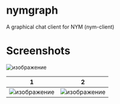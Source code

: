 # nymgraph
A graphical chat client for NYM (nym-client)

# Screenshots

![изображение](https://github.com/Tyz3/nymgraph/assets/21179689/7bd5a5bd-8b7b-4621-a147-616f7d0cee31)

|1|2|
|---|---|
|![изображение](https://github.com/Tyz3/nymgraph/assets/21179689/c89685c3-ef51-4fb2-8518-9f9d9ce7023d)|![изображение](https://github.com/Tyz3/nymgraph/assets/21179689/3abe2a80-012d-4aea-8103-7ec2f3f96e52)|
